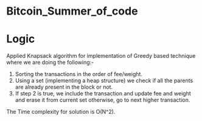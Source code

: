 # Bitcoin_Summer_of_code

# Logic

Applied Knapsack algorithm for implementation of Greedy based technique where we are doing the following:-

1. Sorting the transactions in the order of fee/weight.
2. Using a set (implementing a heap structure) we check if all the parents are already present in the block or not.
3. If step 2 is true, we include the transaction and update fee and weight and erase it from current set otherwise, go to next higher transaction.

The Time complexity for solution is O(N^2).
